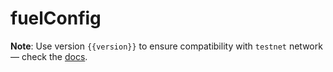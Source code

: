 <script setup>
  import { data } from '../../versions.data'
  const { version } = data
</script>

# fuelConfig

**Note**: Use version `{{version}}` to ensure compatibility with `testnet` network — check the [docs](https://docs.fuel.network/guides/installation/#using-the-latest-toolchain).
